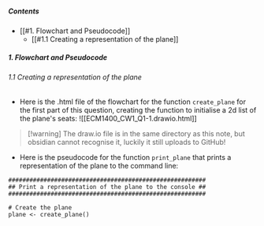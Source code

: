
##### Contents
 - [[#1. Flowchart and Pseudocode]]
	 - [[#1.1 Creating a representation of the plane]]


##### 1. Flowchart and Pseudocode
###### 1.1 Creating a representation of the plane
 - Here is the .html file of the flowchart for the function `create_plane` for the first part of this question, creating the function to initialise a 2d list of the plane's seats:
![[ECM1400_CW1_Q1-1.drawio.html]]
>[!warning] The draw.io file is in the same directory as this note, but obsidian cannot recognise it, luckily it still uploads to GitHub!

 - Here is the pseudocode for the function `print_plane` that prints a representation of the plane to the command line:
```pseudocode
########################################################
## Print a representation of the plane to the console ##
########################################################

# Create the plane
plane <- create_plane()
```







